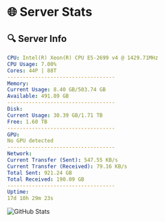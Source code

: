 # 🌐 Server Stats
## 🔍 Server Info
```yaml
CPU: Intel(R) Xeon(R) CPU E5-2699 v4 @ 1429.71MHz
CPU Usage: 7.00%
Cores: 44P | 88T
-----------------------------------
Memory:
Current Usage: 8.40 GB/503.74 GB
Available: 491.89 GB
-----------------------------------
Disk:
Current Usage: 30.39 GB/1.71 TB
Free: 1.60 TB
-----------------------------------
GPU:
No GPU detected
-----------------------------------
Network:
Current Transfer (Sent): 547.55 KB/s
Current Transfer (Received): 79.16 KB/s
Total Sent: 921.24 GB
Total Received: 190.09 GB
-----------------------------------
Uptime:
17d 10h 29m 23s
```
![GitHub Stats](https://img.shields.io/badge/Updated-2025-05-07_03:38:11-blue)